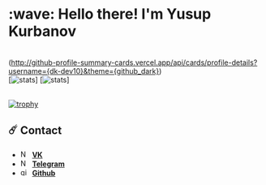 
<h1 align="left">:wave: Hello there! I'm Yusup Kurbanov</h1>


<br>(http://github-profile-summary-cards.vercel.app/api/cards/profile-details?username={dk-dev10}&theme={github_dark})
<br>[![stats](http://github-profile-summary-cards.vercel.app/api/cards/repos-per-language?username={dk-dev10}&theme={github_dark}&exclude={exclude})] [![stats](http://github-profile-summary-cards.vercel.app/api/cards/stats?username={dk-dev10}&theme={github_dark})]


<br>[![trophy](https://github-profile-trophy.vercel.app/?username=dk-dev10)](https://github.com/dk-dev10/github-profile-trophy)


## ☄️ Contact


- <img src="https://www.ph4.org/_RU/DL/LOGO_ICON/v/vk_.gif" width="15" height="15" alt="Node JS" /> &nbsp;**[VK](https://vk.com/webdev_2210)**
- <img src="https://brandeps.com/logo-download/T/Telegram-logo-vector-01.svg" width="15" height="15" alt="Node JS" /> &nbsp;**[Telegram](https://t.me/dkuba1122)**
- <img src="https://github.githubassets.com/assets/GitHub-Mark-ea2971cee799.png" width="15"  height="15" alt="github" /> &nbsp;**[Github](https://github.com/dk-dev10)**

<br>
